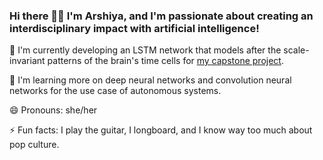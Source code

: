 ### Hi there 👋🏾  I'm Arshiya, and I'm passionate about creating an interdisciplinary impact with artificial intelligence!

<!--
**arshiyaansari/arshiyaansari** is a ✨ _special_ ✨ repository because its `README.md` (this file) appears on your GitHub profile.
-->

🔭 I'm currently developing an LSTM network that models after the scale-invariant patterns of the brain's time cells for [my capstone project](https://github.com/gauvand/SIF_Capstone). 

🌱 I'm learning more on deep neural networks and convolution neural networks for the use case of autonomous systems. 

😄 Pronouns: she/her

⚡ Fun facts: I play the guitar, I longboard, and I know way too much about pop culture.
